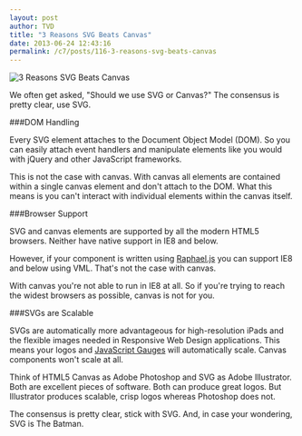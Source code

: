 ```yaml
---
layout: post
author: TVD
title: "3 Reasons SVG Beats Canvas"
date: 2013-06-24 12:43:16
permalink: /c7/posts/116-3-reasons-svg-beats-canvas
---
```


<img src="http://techoctave.com/c7/static/vader-vs-batman-things-just-got-real.png" alt="3 Reasons SVG Beats Canvas"/>

We often get asked, "Should we use SVG or Canvas?" The consensus is pretty clear, use SVG.

###DOM Handling

Every SVG element attaches to the Document Object Model (DOM). So you can easily attach event handlers and manipulate elements like you would with jQuery and other JavaScript frameworks.

This is not the case with canvas. With canvas all elements are contained within a single canvas element and don't attach to the DOM. What this means is you can't interact with individual elements within the canvas itself.

###Browser Support

SVG and canvas elements are supported by all the modern HTML5 browsers. Neither have native support in IE8 and below.

However, if your component is written using [Raphael.js][1] you can support IE8 and below using VML. That's not the case with canvas.

With canvas you're not able to run in IE8 at all. So if you're trying to reach the widest browsers as possible, canvas is not for you.

###SVGs are Scalable

SVGs are automatically more advantageous for high-resolution iPads and the flexible images needed in Responsive Web Design applications. This means your logos and [JavaScript Gauges][2] will automatically scale. Canvas components won't scale at all.

Think of HTML5 Canvas as Adobe Photoshop and SVG as Adobe Illustrator. Both are excellent pieces of software. Both can produce great logos. But Illustrator produces scalable, crisp logos whereas Photoshop does not. 

The consensus is pretty clear, stick with SVG. And, in case your wondering, SVG is The Batman.


  [1]: http://raphaeljs.com/
  [2]: http://techoctave.com/gauges/
